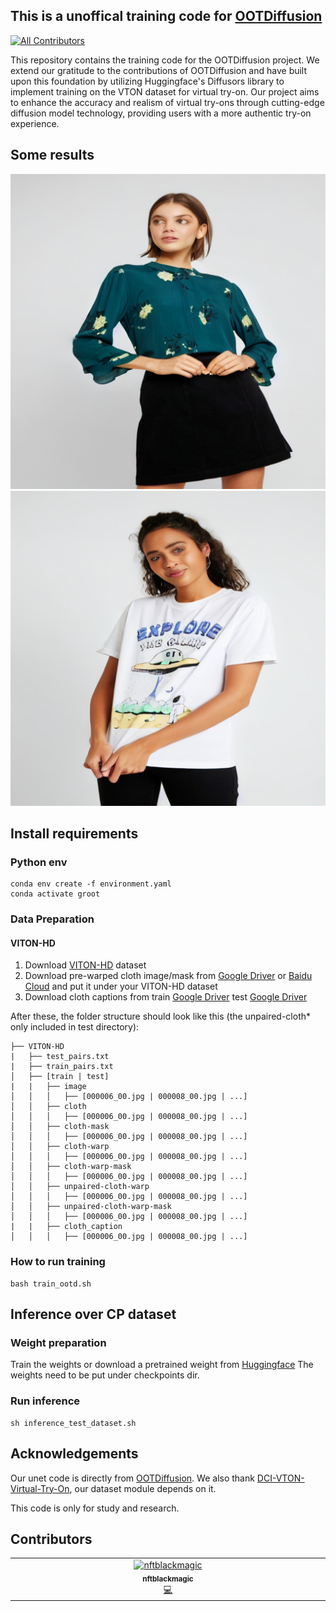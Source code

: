 ## This is a unoffical training code for [OOTDiffusion](https://github.com/levihsu/OOTDiffusion)
<!-- ALL-CONTRIBUTORS-BADGE:START - Do not remove or modify this section -->
[![All Contributors](https://img.shields.io/badge/all_contributors-1-orange.svg?style=flat-square)](#contributors-)
<!-- ALL-CONTRIBUTORS-BADGE:END -->

This repository contains the training code for the OOTDiffusion project. We extend our gratitude to the contributions of OOTDiffusion and have built upon this foundation by utilizing Huggingface's Diffusors library to implement training on the VTON dataset for virtual try-on. Our project aims to enhance the accuracy and realism of virtual try-ons through cutting-edge diffusion model technology, providing users with a more authentic try-on experience.

## Some results

![Sample 1](/out_00069_00.jpg_hd_0.png)
![Sample 2](/out_00654_00.jpg_hd_0.png)

## Install requirements

### Python env

```
conda env create -f environment.yaml
conda activate groot

```

### Data Preparation

#### VITON-HD

1. Download [VITON-HD](https://github.com/shadow2496/VITON-HD) dataset
2. Download pre-warped cloth image/mask from [Google Driver](https://drive.google.com/drive/folders/15cBiA0AoSCLSkg3ueNFWSw4IU3TdfXbO?usp=sharing) or [Baidu Cloud](https://pan.baidu.com/s/1ss8e_Fp3ZHd6Cn2JjIy-YQ?pwd=x2k9) and put it under your VITON-HD dataset
3. Download cloth captions from train [Google Driver](https://drive.google.com/file/d/1WfQUh1O3uuoASCvRm-O2vMp4JBHVWj9Z/view?usp=drive_link) test [Google Driver](https://drive.google.com/file/d/1OM2zBFFRZUOigzrNG-WHHdeer9MuGaqz/view?usp=drive_link)

After these, the folder structure should look like this (the unpaired-cloth\* only included in test directory):

```
├── VITON-HD
|   ├── test_pairs.txt
|   ├── train_pairs.txt
│   ├── [train | test]
|   |   ├── image
│   │   │   ├── [000006_00.jpg | 000008_00.jpg | ...]
│   │   ├── cloth
│   │   │   ├── [000006_00.jpg | 000008_00.jpg | ...]
│   │   ├── cloth-mask
│   │   │   ├── [000006_00.jpg | 000008_00.jpg | ...]
│   │   ├── cloth-warp
│   │   │   ├── [000006_00.jpg | 000008_00.jpg | ...]
│   │   ├── cloth-warp-mask
│   │   │   ├── [000006_00.jpg | 000008_00.jpg | ...]
│   │   ├── unpaired-cloth-warp
│   │   │   ├── [000006_00.jpg | 000008_00.jpg | ...]
│   │   ├── unpaired-cloth-warp-mask
│   │   │   ├── [000006_00.jpg | 000008_00.jpg | ...]
|   |   ├── cloth_caption
│   │   │   ├── [000006_00.jpg | 000008_00.jpg | ...]

```

### How to run training

```
bash train_ootd.sh
```

## Inference over CP dataset

### Weight preparation

Train the weights or download a pretrained weight from [Huggingface](https://huggingface.co/xiaozaa/Diffusion-Tryon-Trainer)
The weights need to be put under checkpoints dir.

### Run inference

```
sh inference_test_dataset.sh
```

## Acknowledgements

Our unet code is directly from [OOTDiffusion](https://github.com/levihsu/OOTDiffusion). We also thank [DCI-VTON-Virtual-Try-On](https://github.com/bcmi/DCI-VTON-Virtual-Try-On), our dataset module depends on it.

This code is only for study and research.

## Contributors

<!-- ALL-CONTRIBUTORS-LIST:START - Do not remove or modify this section -->
<!-- prettier-ignore-start -->
<!-- markdownlint-disable -->
<table>
  <tbody>
    <tr>
      <td align="center" valign="top" width="14.28%"><a href="https://github.com/nftblackmagic"><img src="https://avatars.githubusercontent.com/u/108916776?v=4?s=100" width="100px;" alt="nftblackmagic"/><br /><sub><b>nftblackmagic</b></sub></a><br /><a href="https://github.com/nftblackmagic/Diffusion-Tryon-Trainer/commits?author=nftblackmagic" title="Code">💻</a></td>
    </tr>
  </tbody>
</table>

<!-- markdownlint-restore -->
<!-- prettier-ignore-end -->

<!-- ALL-CONTRIBUTORS-LIST:END -->
<!-- prettier-ignore-start -->
<!-- markdownlint-disable -->

<!-- markdownlint-restore -->
<!-- prettier-ignore-end -->

<!-- ALL-CONTRIBUTORS-LIST:END -->
